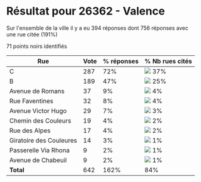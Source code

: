 # Résultat pour 26362 - Valence

Sur l'ensemble de la ville il y a eu 394 réponses dont 756 réponses avec une rue citée (191%)

71 points noirs identifiés

| Rue | Vote | % réponses | % Nb rues cités|
|-----|------|------------|----------------|
| C | 287 | 72% | <img src="../../img/bar_37.gif" />&nbsp;37%|
| B | 189 | 47% | <img src="../../img/bar_25.gif" />&nbsp;25%|
| Avenue de Romans | 37 | 9% | <img src="../../img/bar_4.gif" />&nbsp;4%|
| Rue Faventines | 32 | 8% | <img src="../../img/bar_4.gif" />&nbsp;4%|
| Avenue Victor Hugo | 29 | 7% | <img src="../../img/bar_3.gif" />&nbsp;3%|
| Chemin des Couleurs | 19 | 4% | <img src="../../img/bar_2.gif" />&nbsp;2%|
| Rue des Alpes | 17 | 4% | <img src="../../img/bar_2.gif" />&nbsp;2%|
| Giratoire des Couleures | 14 | 3% | <img src="../../img/bar_1.gif" />&nbsp;1%|
| Passerelle Via Rhona | 9 | 2% | <img src="../../img/bar_1.gif" />&nbsp;1%|
| Avenue de Chabeuil | 9 | 2% | <img src="../../img/bar_1.gif" />&nbsp;1%|
| **Total** | 642 | 162% | 84%|
